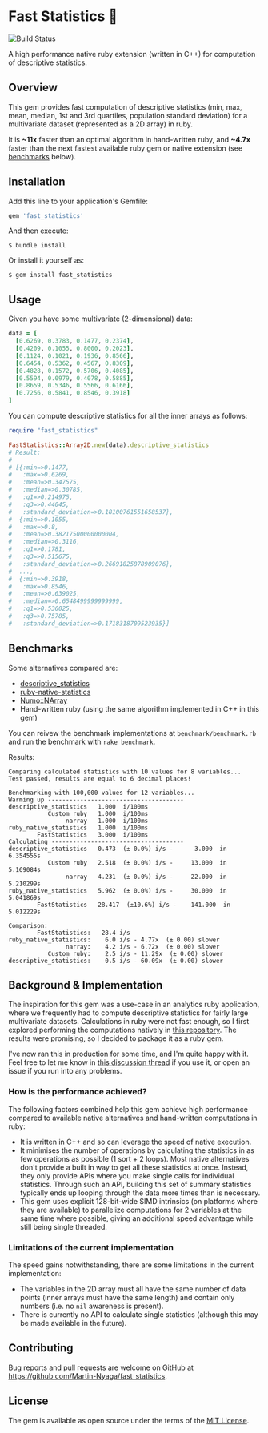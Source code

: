 # Fast Statistics :rocket:
![Build Status](https://travis-ci.com/Martin-Nyaga/fast_statistics.svg?branch=master)

A high performance native ruby extension (written in C++) for computation of
descriptive statistics.

## Overview
This gem provides fast computation of descriptive statistics (min, max, mean,
median, 1st and 3rd quartiles, population standard deviation) for a multivariate
dataset (represented as a 2D array) in ruby.

It is **~11x** faster than an optimal algorithm in hand-written ruby, and
**~4.7x** faster than the next fastest available ruby gem or native extension
(see [benchmarks](#benchmarks) below).

## Installation

Add this line to your application's Gemfile:

```ruby
gem 'fast_statistics'
```

And then execute:

    $ bundle install

Or install it yourself as:

    $ gem install fast_statistics

## Usage

Given you have some multivariate (2-dimensional) data:
```ruby
data = [
  [0.6269, 0.3783, 0.1477, 0.2374],
  [0.4209, 0.1055, 0.8000, 0.2023],
  [0.1124, 0.1021, 0.1936, 0.8566],
  [0.6454, 0.5362, 0.4567, 0.8309],
  [0.4828, 0.1572, 0.5706, 0.4085],
  [0.5594, 0.0979, 0.4078, 0.5885],
  [0.8659, 0.5346, 0.5566, 0.6166],
  [0.7256, 0.5841, 0.8546, 0.3918]
]
```

You can compute descriptive statistics for all the inner arrays as follows:

```ruby
require "fast_statistics"

FastStatistics::Array2D.new(data).descriptive_statistics
# Result: 
#
# [{:min=>0.1477,
#   :max=>0.6269,
#   :mean=>0.347575,
#   :median=>0.30785,
#   :q1=>0.214975,
#   :q3=>0.44045,
#   :standard_deviation=>0.18100761551658537},
#  {:min=>0.1055,
#   :max=>0.8,
#   :mean=>0.38217500000000004,
#   :median=>0.3116,
#   :q1=>0.1781,
#   :q3=>0.515675,
#   :standard_deviation=>0.26691825878909076},
#  ...,
#  {:min=>0.3918,
#   :max=>0.8546,
#   :mean=>0.639025,
#   :median=>0.6548499999999999,
#   :q1=>0.536025,
#   :q3=>0.75785,
#   :standard_deviation=>0.1718318709523935}]
```

## Benchmarks

Some alternatives compared are:
- [descriptive_statistics](https://github.com/thirtysixthspan/descriptive_statistics)
- [ruby-native-statistics](https://github.com/corybuecker/ruby-native-statistics)
- [Numo::NArray](https://github.com/ruby-numo/numo-narray)
- Hand-written ruby (using the same algorithm implemented in C++ in this gem)

You can reivew the benchmark implementations at `benchmark/benchmark.rb` and run the
benchmark with `rake benchmark`. 

Results:
```
Comparing calculated statistics with 10 values for 8 variables...
Test passed, results are equal to 6 decimal places!

Benchmarking with 100,000 values for 12 variables...
Warming up --------------------------------------
descriptive_statistics   1.000  i/100ms
           Custom ruby   1.000  i/100ms
                narray   1.000  i/100ms
ruby_native_statistics   1.000  i/100ms
        FastStatistics   3.000  i/100ms
Calculating -------------------------------------
descriptive_statistics   0.473  (± 0.0%) i/s -      3.000  in   6.354555s
           Custom ruby   2.518  (± 0.0%) i/s -     13.000  in   5.169084s
                narray   4.231  (± 0.0%) i/s -     22.000  in   5.210299s
ruby_native_statistics   5.962  (± 0.0%) i/s -     30.000  in   5.041869s
        FastStatistics   28.417  (±10.6%) i/s -    141.000  in   5.012229s

Comparison:
        FastStatistics:   28.4 i/s
ruby_native_statistics:    6.0 i/s - 4.77x  (± 0.00) slower
                narray:    4.2 i/s - 6.72x  (± 0.00) slower
           Custom ruby:    2.5 i/s - 11.29x  (± 0.00) slower
descriptive_statistics:    0.5 i/s - 60.09x  (± 0.00) slower
```

## Background & Implementation 

The inspiration for this gem was a use-case in an analytics ruby application,
where we frequently had to compute descriptive statistics for fairly large
multivariate datasets. Calculations in ruby were not fast enough, so I
first explored performing the computations natively in [this
repository](https://github.com/Martin-Nyaga/ruby-ffi-simd). The results were
promising, so I decided to package it as a ruby gem.

I've now ran this in production for some time, and I'm quite happy with it. Feel
free to let me know in [this discussion
thread](https://github.com/Martin-Nyaga/fast_statistics/discussions/1) if you
use it, or open an issue if you run into any problems.

### How is the performance achieved? 
The following factors combined help this gem achieve high performance compared
to available native alternatives and hand-written computations in ruby:

- It is written in C++ and so can leverage the speed of native execution. 
- It minimises the number of operations by calculating the statistics in as few
  operations as possible (1 sort + 2 loops). Most native alternatives don't
  provide a built in way to get all these statistics at once. Instead, they only
  provide APIs where you make single calls for individual statistics. Through
  such an API, building this set of summary statistics typically ends up looping
  through the data more times than is necessary.
- This gem uses explicit 128-bit-wide SIMD intrinsics (on platforms where they
  are available) to parallelize computations for 2 variables at the same time
  where possible, giving an additional speed advantage while still being single
  threaded.

### Limitations of the current implementation
The speed gains notwithstanding, there are some limitations in the current implementation:
- The variables in the 2D array must all have the same number of data points
  (inner arrays must have the same length) and contain only numbers (i.e. no
  `nil` awareness is present).
- There is currently no API to calculate single statistics (although this may be
  made available in the future).

## Contributing

Bug reports and pull requests are welcome on GitHub at
https://github.com/Martin-Nyaga/fast_statistics.

## License

The gem is available as open source under the terms of the [MIT
License](https://opensource.org/licenses/MIT).
